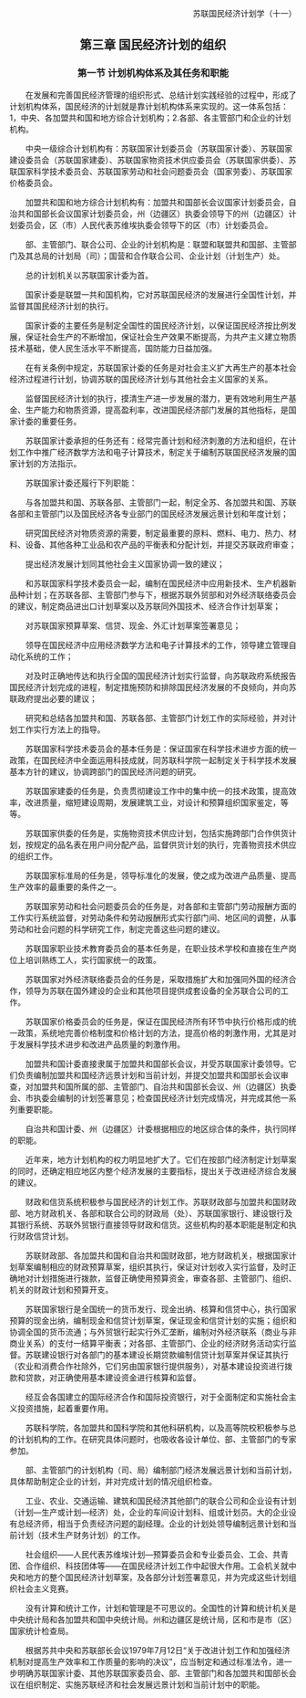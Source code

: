 <p align="right">苏联国民经济计划学（十一）

## <p align="center">第三章 国民经济计划的组织
    
### <p align="center">第一节 计划机构体系及其任务和职能


&emsp;&emsp;在发展和完善国民经济管理的组织形式、总结计划实践经验的过程中，形成了计划机构体系，国民经济的计划就是靠计划机构体系来实现的。这一体系包括：1，中央、各加盟共和国和地方综合计划机构；2.各部、各主管部门和企业的计划机构。

&emsp;&emsp;中央一级综合计划机构有：苏联国家计划委员会（苏联国家计委）、苏联国家建设委员会（苏联国家建委）、苏联国家物资技术供应委员会（苏联国家供委）、苏联国家科学技术委员会、苏联国家劳动和社会问题委员会（国家劳委）、苏联国家价格委员会。

&emsp;&emsp;加盟共和国和地方综合计划机构有：加盟共和国部长会议国家计划委员会，自治共和国部长会议国家计划委员会，州（边疆区）执委会领导下的州（边疆区）计划委员会，区（市）人民代表苏维埃执委会领导下的区（市）计划委员会。

&emsp;&emsp;部、主管部门、联合公司、企业的计划机构是：联盟和联盟共和国部、主管部门及其总局的计划局（司）；国营和合作联合公司、企业计划（计划生产）处。

&emsp;&emsp;总的计划机关以苏联国家计委为首。

&emsp;&emsp;国家计委是联盟一共和国机构，它对苏联国民经济的发展进行全国性计划，并监督其国民经济计划的执行。

&emsp;&emsp;国家计委的主要任务是制定全国性的国民经济计划，以保证国民经济按比例发展，保证社会生产的不断增加，保证社会生产效果不断提高，为共产主义建立物质技术基础，使人民生活水平不断提高，国防能力日益加强。

&emsp;&emsp;在有关条例中规定，苏联国家计委的任务是对社会主义扩大再生产的基本社会经济过程进行计划，协调苏联的国民经济计划与其他社会主义国家的关系。

&emsp;&emsp;监督国民经济计划的执行，摸清生产进一步发展的潜力，更有效地利用生产基金、生产能力和物质资源，提高盈利率，改进国民经济部门发展的其他指标，是国家计委的重要任务。

&emsp;&emsp;苏联国家计委承担的任务还有：经常完善计划和经济刺激的方法和组织，在计划工作中推广经济数学方法和电子计算技术，制定关于编制苏联国民经济发展的国家计划的方法指示。

&emsp;&emsp;苏联国家计委还履行下列职能：

&emsp;&emsp;与各加盟共和国、苏联各部、主管部门一起，制定全苏、各加盟共和国、苏联各部和主管部门以及国民经济各专业部门的国民经济发展远景计划和年度计划；

&emsp;&emsp;研究国民经济对物质资源的需要，制定最重要的原料、燃料、电力、热力、材料、设备、其他各种工业品和农产品的平衡表和分配计划，并提交苏联政府审查；

&emsp;&emsp;提出经济发展计划同其他社会主义国家协调一致的建议；

&emsp;&emsp;和苏联国家科学技术委员会一起，编制在国民经济中应用新技术、生产机器新品种计划；在苏联各部、主管部门参与下，根据苏联外贸部和对外经济联络委员会的建议，制定商品进出口计划草案以及苏联同外国技术、经济合作计划草案；

&emsp;&emsp;对苏联国家预算草案、信贷、现金、外汇计划草案签署意见；

&emsp;&emsp;领导在国民经济中应用经济数学方法和电子计算技术的工作，领导建立管理自动化系统的工作；

&emsp;&emsp;对及时正确地传达和执行全国的国民经济计划实行监督，向苏联政府系统报告国民经济计划完成的进程，制定措施预防和排除国民经济发展的不良倾向，并向苏联政府提出必要的建议；

&emsp;&emsp;研究和总结各加盟共和国、苏联各部、主管部门计划工作的实际经验，并对计划工作实行方法上的指导。

&emsp;&emsp;苏联国家科学技术委员会的基本任务是：保证国家在科学技术进步方面的统一政策，在国民经济中全面运用科技成就，同苏联科学院一起制定关于科学技术发展基本方针的建议，协调跨部门的国民经济问题的研究。

&emsp;&emsp;苏联国家建委的任务是，负责贯彻建设工作中的集中统一的技术政策，提高效率，改进质量，缩短建设周期，发展建筑工业，对设计和预算组织国家鉴定，等等。

&emsp;&emsp;苏联国家供委的任务是，实施物资技术供应计划，包括实施跨部门合作供货计划，按规定的品名表在用户间分配产品，监督供货计划的执行，完善物资技术供应的组织工作。

&emsp;&emsp;苏联国家标准局的任务是，领导标准化的发展，使之成为改进产品质量、提高生产效率的最重要的条件之一。

&emsp;&emsp;苏联国家劳动和社会问题委员会的任务是，对各部和主管部门劳动报酬方面的工作实行系统监督，对劳动条件和劳动报酬形式实行部门间、地区间的调整，从事劳动和社会问题的科学研究工作，制定完善这些问题的建议。

&emsp;&emsp;苏联国家职业技术教育委员会的基本任务是，在职业技术学校和直接在生产岗位上培训熟练工人，实行国家统一的政策。

&emsp;&emsp;苏联国家对外经济联络委员会的任务是，采取措施扩大和加强同外国的经济合作，领导为苏联在国外建设的企业和其他项目提供成套设备的全苏联合公司的工作。

&emsp;&emsp;苏联国家价格委员会的任务是，保证在国民经济所有环节中执行价格形成的统一政策，系统地完善价格制度和价格计划的方法，提高价格的刺激作用，尤其是对于发展科学技术进步和改进产品质量的刺激作用。

&emsp;&emsp;加盟共和国计委直接隶属于加盟共和国部长会议，并受苏联国家计委领导。它们负责编制加盟共和国经济远景计划和当前计划，并提交加盟共和国部长会议审查，对加盟共和国所属的部、主管部门、自治共和国部长会议、州（边疆区）执委会、市执委会编制的计划签署意见；检查国民经济计划完成情况，并完成其他一系列重要职能。

&emsp;&emsp;自治共和国计委、州（边疆区）计委根据相应的地区综合体的条件，执行同样的职能。

&emsp;&emsp;近年来，地方计划机构的权力明显地扩大了。它们在按部门经济制定计划草案的同时，还确定相应地区内整个经济发展的主要指标，提出关于改进经济综合发展的建议。

&emsp;&emsp;财政和信货系统积极参与国民经济的计划工作。苏联财政部与加盟共和国财政部、地方财政机关、各部和联合公司的财政局（处）、苏联国家银行、建设银行及其银行系统、苏联外贸银行直接领导财政和信货。这些机构的基本职能是制定和执行财政信贷计划。

&emsp;&emsp;苏联财政部、各加盟共和国和自治共和国财政部，地方财政机关，根据国家计划草案编制相应的财政预算草案，组织其执行，保证对计划收入实行监督，及时正确地对计划措施进行拨款，监督正确使用预算资金，审查各部、主管部门、组织、机关的财政计划和预算开支。

&emsp;&emsp;苏联国家银行是全国统一的货币发行、现金出纳、核算和信贷中心，执行国家预算的现金出纳，编制现金和信贷计划草案，保证现金和信贷计划的实施；组织和协调全国的货币流通；与外贸银行起实行外汇垄断，编制对外经济联系（商业与非商业关系）的支付一结算平衡表；对各部、主管部门、企业的经济财务活动实行监督。苏联建设银行对各部门的基本建设长期贷款编制信贷计划草案并保证其执行（农业和消费合作社除外，它们另由国家银行提供服务），对基本建设投资进行拨款和贷款，对正确使用基本建设资金进行核算和监督。

&emsp;&emsp;经互会各国建立的国际经济合作和国际投资银行，对于全面制定和实施社会主义投资措施，起着重要作用。

&emsp;&emsp;苏联科学院，各加盟共和国科学院和其他科硏机构，以及高等院校积极参与总的计划机构的工作。在研究具体问题时，也吸收各设计单位、部、主管部门的专家参加。

&emsp;&emsp;部、主管部门的计划机构（司、局）编制部门经济发展远景计划和当前计划，具体帮助制定企业的计划，并对完成计划的情况组织检查。

&emsp;&emsp;工业、农业、交通运输、建筑和国民经济其他部门的联合公司和企业设有计划（计划—生产或计划—经济）处，企业的车间设计划科、组或计划员。大的企业设有总经济师，相当于负责经济问题的副经理。企业的计划处领导编制远景计划和当前计划（技术生产财务计划）的工作。

&emsp;&emsp;社会组织——人民代表苏维埃计划—预算委员会和专业委员会、工会、共青团、合作组织、科技团体等——在国民经济计划工作中起很大作用。工会机关就中央和地方的整个国民经济计划草案，及各部分计划签署意见，并为完成这些计划组织社会主义竞赛。

&emsp;&emsp;没有计算和统计工作，计划和管理是不可思议的。全国性的计算和统计机关是中央统计局和各加盟共和国中央统计局。州和边疆区是统计局，区和市是市（区）国家统计检查局。

&emsp;&emsp;根据苏共中央和苏联部长会议1979年7月12日“关于改进计划工作和加强经济机制对提高生产效率和工作质量的影响的决议”，应当制定和通过标准法令，进一步明确苏联国家计委、其他苏联国家委员会、部、主管部门和各加盟共和国部长会议在组织制定、实施苏联经济和社会发展远景计划和当前计划中的职能。